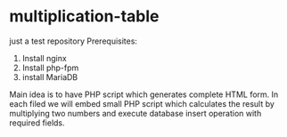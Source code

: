 # multiplication-table
just a test repository
Prerequisites:
1) Install nginx
2) Install php-fpm
3) install MariaDB

Main idea is to have PHP script which generates complete HTML form. In each filed we will embed small PHP script which calculates the result by multiplying two numbers and execute database insert operation with required fields.
